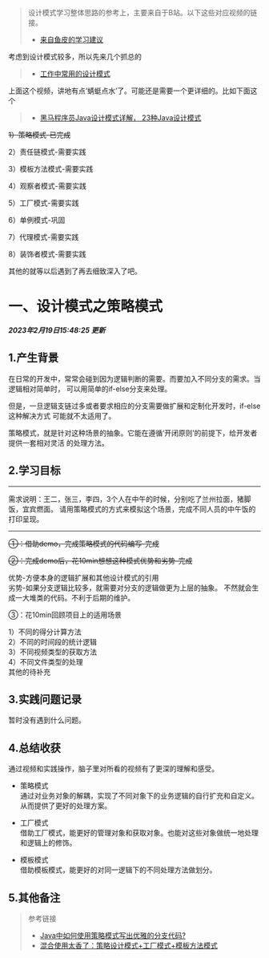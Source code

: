 > 设计模式学习整体思路的参考上，主要来自于B站。以下这些对应视频的链接。
> * [来自鱼皮的学习建议](https://www.bilibili.com/video/BV1za411p7Ny/?spm_id_from=trigger_reload&vd_source=2311480cef8f2682759be4b8b51781ca)

考虑到设计模式较多，所以先来几个抓总的
> * [工作中常用的设计模式](https://www.bilibili.com/video/BV1DP4y1Z7mL/?spm_id_from=333.337.search-card.all.click&vd_source=2311480cef8f2682759be4b8b51781ca)

上面这个视频，讲地有点‘蜻蜓点水’了。可能还是需要一个更详细的。比如下面这个

> * [黑马程序员Java设计模式详解， 23种Java设计模式](https://www.bilibili.com/video/BV1Np4y1z7BU?p=23&vd_source=2311480cef8f2682759be4b8b51781ca)

~~1）策略模式-已完成~~

2）责任链模式-需要实践

3）模板方法模式-需要实践

4）观察者模式-需要实践

5）工厂模式-需要实践

6）单例模式-巩固

7）代理模式-需要实践

8）装饰者模式-需要实践

其他的就等以后遇到了再去细致深入了吧。



# 一、设计模式之策略模式
***2023年2月19日15:48:25 更新***
## 1.产生背景
在日常的开发中，常常会碰到因为逻辑判断的需要。而要加入不同分支的需求。当逻辑相对简单时，
可以用简单的if-else分支来处理。

但是，一旦逻辑支链过多或者要求相应的分支需要做扩展和定制化开发时，if-else这种解决方式
可能就不太适用了。

策略模式，就是针对这种场景的抽象。它能在遵循‘开闭原则’的前提下，给开发者提供一套相对灵活
的处理方法。
## 2.学习目标

***
需求说明：王二，张三，李四，3个人在中午的时候，分别吃了兰州拉面，猪脚饭，宜宾燃面。
请用策略模式的方式来模拟这个场景，完成不同人员的中午饭的打印呈现。
***

~~①：借助demo，完成策略模式的代码编写-完成~~

~~②：完成demo后，花10min想想这种模式优势和劣势-完成~~

优势-方便本身的逻辑扩展和其他设计模式的引用<br>
劣势-如果分支逻辑比较多，就需要对分支的逻辑做更为上层的抽象。
不然就会生成一大堆类的代码。不利于后期的维护。

③：花10min回顾项目上的适用场景

1）不同的得分计算方法<br>
2）不同的时间段的统计逻辑<br>
3）不同视频类型的获取方法<br>
4）不同文件类型的处理<br>
其他的待补充


## 3.实践问题记录
暂时没有遇到什么问题。

## 4.总结收获
通过视频和实践操作，脑子里对所看的视频有了更深的理解和感受。

* 策略模式<br>
通过对业务对象的解耦，实现了不同对象下的业务逻辑的自行扩充和自定义。
从而提供了更好的处理方案。

* 工厂模式<br>
借助工厂模式，能更好的管理对象和获取对象。也能对这些对象做统一地处理和逻辑上的修饰。

* 模板模式<br>
借助模板模式，能更好的对同一逻辑下的不同处理方法做划分。

## 5.其他备注
> 参考链接<br>
> * [Java中如何使用策略模式写出优雅的分支代码?](https://www.bilibili.com/video/BV1RP411g7be/?spm_id_from=333.337.search-card.all.click&vd_source=2311480cef8f2682759be4b8b51781ca)
> * [混合使用太香了：策略设计模式+工厂模式+模板方法模式](https://www.bilibili.com/video/BV1RP411g7be/?spm_id_from=333.337.search-card.all.click&vd_source=2311480cef8f2682759be4b8b51781ca)



